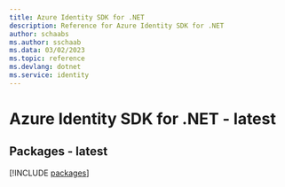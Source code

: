 ```yaml
---
title: Azure Identity SDK for .NET
description: Reference for Azure Identity SDK for .NET
author: schaabs
ms.author: sschaab
ms.data: 03/02/2023
ms.topic: reference
ms.devlang: dotnet
ms.service: identity
---
```

# Azure Identity SDK for .NET - latest
## Packages - latest
[!INCLUDE [packages](identity-index.md)]